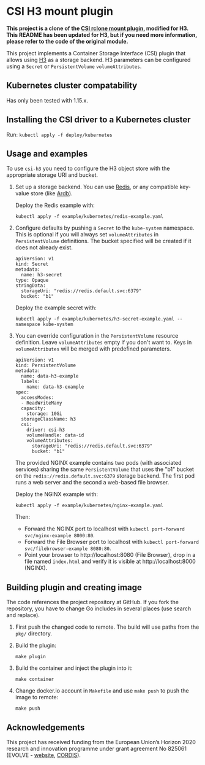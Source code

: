 
# CSI H3 mount plugin

**This project is a clone of the [CSI rclone mount plugin](https://github.com/wunderio/csi-rclone), modified for H3. This README has been updated for H3, but if you need more information, please refer to the code of the original module.**

This project implements a Container Storage Interface (CSI) plugin that allows using [H3](https://github.com/CARV-ICS-FORTH/H3) as a storage backend. H3 parameters can be configured using a `Secret` or `PersistentVolume` `volumeAttributes`.

## Kubernetes cluster compatability
Has only been tested with 1.15.x.

## Installing the CSI driver to a Kubernetes cluster

Run: `kubectl apply -f deploy/kubernetes`

## Usage and examples

To use `csi-h3` you need to configure the H3 object store with the appropriate storage URI and bucket.

1. Set up a storage backend. You can use [Redis](https://redis.io), or any compatible key-value store (like [Ardb](https://github.com/yinqiwen/ardb)).

    Deploy the Redis example with:
    ```
    kubectl apply -f example/kubernetes/redis-example.yaml
    ```

2. Configure defaults by pushing a `Secret` to the `kube-system` namespace. This is optional if you will always set `volumeAttributes` in `PersistentVolume` definitions. The bucket specified will be created if it does not already exist.

    ```
    apiVersion: v1
    kind: Secret
    metadata:
      name: h3-secret
    type: Opaque
    stringData:
      storageUri: "redis://redis.default.svc:6379"
      bucket: "b1"
    ```

    Deploy the example secret with:
    ```
    kubectl apply -f example/kubernetes/h3-secret-example.yaml --namespace kube-system
    ```

3. You can override configuration in the `PersistentVolume` resource definition. Leave `volumeAttributes` empty if you don't want to. Keys in `volumeAttributes` will be merged with predefined parameters.

    ```
    apiVersion: v1
    kind: PersistentVolume
    metadata:
      name: data-h3-example
      labels:
        name: data-h3-example
    spec:
      accessModes:
      - ReadWriteMany
      capacity:
        storage: 10Gi
      storageClassName: h3
      csi:
        driver: csi-h3
        volumeHandle: data-id
        volumeAttributes:
          storageUri: "redis://redis.default.svc:6379"
          bucket: "b1"
    ```

    The provided NGINX example contains two pods (with associated services) sharing the same `PersistentVolume` that uses the "b1" bucket on the `redis://redis.default.svc:6379` storage backend. The first pod runs a web server and the second a web-based file browser.

    Deploy the NGINX example with:
    ```
    kubectl apply -f example/kubernetes/nginx-example.yaml
    ```

    Then:
    * Forward the NGINX port to localhost with `kubectl port-forward svc/nginx-example 8000:80`.
    * Forward the File Browser port to localhost with `kubectl port-forward svc/filebrowser-example 8080:80`.
    * Point your browser to http://localhost:8080 (File Browser), drop in a file named `index.html` and verify it is visible at http://localhost:8000 (NGINX).

## Building plugin and creating image
The code references the project repository at GitHub. If you fork the repository, you have to change Go includes in several places (use search and replace).

1. First push the changed code to remote. The build will use paths from the `pkg/` directory.

2. Build the plugin:
    ```
    make plugin
    ```

3. Build the container and inject the plugin into it:
    ```
    make container
    ```

4. Change docker.io account in `Makefile` and use `make push` to push the image to remote:
    ```
    make push
    ```

## Acknowledgements
This project has received funding from the European Union’s Horizon 2020 research and innovation programme under grant agreement No 825061 (EVOLVE - [website](https://www.evolve-h2020.eu>), [CORDIS](https://cordis.europa.eu/project/id/825061)).
